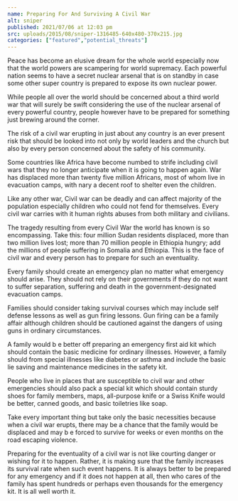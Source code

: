 ```yaml
---
name: Preparing For And Surviving A Civil War
alt: sniper
published: 2021/07/06 at 12:03 pm
src: uploads/2015/08/sniper-1316485-640x480-370x215.jpg
categories: ["featured","potential_threats"]
---
```

Peace has become an elusive dream for the whole world especially now that the world powers are scampering for world supremacy. Each powerful nation seems to have a secret nuclear arsenal that is on standby in case some other super country is prepared to expose its own nuclear power.

While people all over the world should be concerned about a third world war that will surely be swift considering the use of the nuclear arsenal of every powerful country, people however have to be prepared for something just brewing around the corner.

The risk of a civil war erupting in just about any country is an ever present risk that should be looked into not only by world leaders and the church but also by every person concerned about the safety of his community.

Some countries like Africa have become numbed to strife including civil wars that they no longer anticipate when it is going to happen again. War has displaced more than twenty five million Africans, most of whom live in evacuation camps, with nary a decent roof to shelter even the children.

Like any other war, Civil war can be deadly and can affect majority of the population especially children who could not fend for themselves. Every civil war carries with it human rights abuses from both military and civilians.

The tragedy resulting from every Civil War the world has known is so encompassing. Take this: four million Sudan residents displaced, more than two million lives lost; more than 70 million people in Ethiopia hungry; add the millions of people suffering in Somalia and Ethiopia. This is the face of civil war and every person has to prepare for such an eventuality.

Every family should create an emergency plan no matter what emergency should arise. They should not rely on their governments if they do not want to suffer separation, suffering and death in the government-designated evacuation camps.

Families should consider taking survival courses which may include self defense lessons as well as gun firing lessons. Gun firing can be a family affair although children should be cautioned against the dangers of using guns in ordinary circumstances.

A family would b e better off preparing an emergency first aid kit which should contain the basic medicine for ordinary illnesses. However, a family should from special illnesses like diabetes or asthma and include the basic lie saving and maintenance medicines in the safety kit.

People who live in places that are susceptible to civil war and other emergencies should also pack a special kit which should contain sturdy shoes for family members, maps, all-purpose knife or a Swiss Knife would be better, canned goods, and basic toiletries like soap.

Take every important thing but take only the basic necessities because when a civil war erupts, there may be a chance that the family would be displaced and may b e forced to survive for weeks or even months on the road escaping violence.

Preparing for the eventuality of a civil war is not like courting danger or wishing for it to happen. Rather, it is making sure that the family increases its survival rate when such event happens. It is always better to be prepared for any emergency and if it does not happen at all, then who cares of the family has spent hundreds or perhaps even thousands for the emergency kit. It is all well worth it.